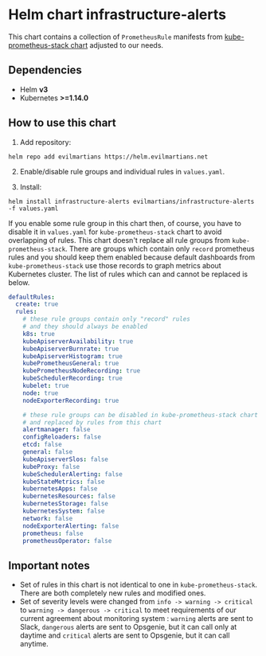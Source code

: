 # Helm chart infrastructure-alerts

This chart contains a collection of `PrometheusRule` manifests from [kube-prometheus-stack chart](https://github.com/prometheus-community/helm-charts/tree/main/charts/kube-prometheus-stack) adjusted to our needs.

## Dependencies

* Helm **v3**
* Kubernetes **>=1.14.0**

## How to use this chart

1. Add repository:

```shell
helm repo add evilmartians https://helm.evilmartians.net
```

2. Enable/disable rule groups and individual rules in `values.yaml`.

3. Install:

```shell
helm install infrastructure-alerts evilmartians/infrastructure-alerts -f values.yaml
```

If you enable some rule group in this chart then, of course, you have to disable it in `values.yaml` for `kube-prometheus-stack` chart to avoid overlapping of rules. This chart doesn't replace all rule groups from `kube-prometheus-stack`. There are groups which contain only `record` prometheus rules and you should keep them enabled because default dashboards from `kube-prometheus-stack` use those records to graph metrics about Kubernetes cluster. The list of rules which can and cannot be replaced is below.

```yaml
defaultRules:
  create: true
  rules:
    # these rule groups contain only "record" rules
    # and they should always be enabled
    k8s: true
    kubeApiserverAvailability: true
    kubeApiserverBurnrate: true
    kubeApiserverHistogram: true
    kubePrometheusGeneral: true
    kubePrometheusNodeRecording: true
    kubeSchedulerRecording: true
    kubelet: true
    node: true
    nodeExporterRecording: true

    # these rule groups can be disabled in kube-prometheus-stack chart
    # and replaced by rules from this chart
    alertmanager: false
    configReloaders: false
    etcd: false
    general: false
    kubeApiserverSlos: false
    kubeProxy: false
    kubeSchedulerAlerting: false
    kubeStateMetrics: false
    kubernetesApps: false
    kubernetesResources: false
    kubernetesStorage: false
    kubernetesSystem: false
    network: false
    nodeExporterAlerting: false
    prometheus: false
    prometheusOperator: false
```

## Important notes
- Set of rules in this chart is not identical to one in `kube-prometheus-stack`. There are both completely new rules and modified ones.
- Set of severity levels were changed from `info -> warning -> critical` to `warning -> dangerous -> critical` to meet requirements of our current agreement about monitoring system : `warning` alerts are sent to Slack, `dangerous` alerts are sent to Opsgenie, but it can call only at daytime and `critical` alerts are sent to Opsgenie, but it can call anytime.

